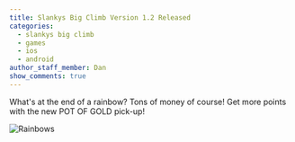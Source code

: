 ```yaml
---
title: Slankys Big Climb Version 1.2 Released
categories:
  - slankys big climb
  - games
  - ios
  - android
author_staff_member: Dan
show_comments: true
---
```


What's at the end of a rainbow? Tons of money of course! Get more points with the new POT OF GOLD pick-up!

![Rainbows](https://unsplash.it/960/600?image=133)